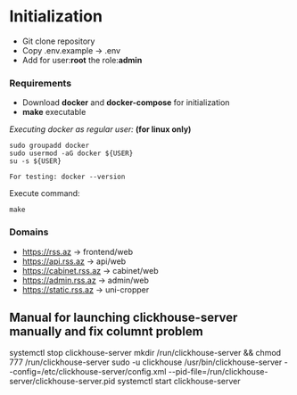 # Initialization
- Git clone repository
- Copy .env.example -> .env
- Add for user:**root** the role:**admin**


### Requirements
- Download **docker** and **docker-compose** for initialization
- **make** executable

*Executing docker as regular user:* **(for linux only)**
```
sudo groupadd docker
sudo usermod -aG docker ${USER}
su -s ${USER}

For testing: docker --version
```

Execute command: 
```
make
```

### Domains
- https://rss.az -> frontend/web
- https://api.rss.az -> api/web
- https://cabinet.rss.az -> cabinet/web
- https://admin.rss.az -> admin/web
- https://static.rss.az -> uni-cropper

## Manual for launching clickhouse-server manually and fix columnt problem

systemctl stop clickhouse-server
mkdir /run/clickhouse-server && chmod 777 /run/clickhouse-server
sudo -u clickhouse /usr/bin/clickhouse-server --config=/etc/clickhouse-server/config.xml --pid-file=/run/clickhouse-server/clickhouse-server.pid
systemctl start clickhouse-server
